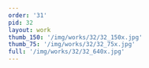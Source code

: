 ```yaml
---
order: '31'
pid: 32
layout: work
thumb_150: '/img/works/32/32_150x.jpg'
thumb_75: '/img/works/32/32_75x.jpg'
full: '/img/works/32/32_640x.jpg'
---
```

